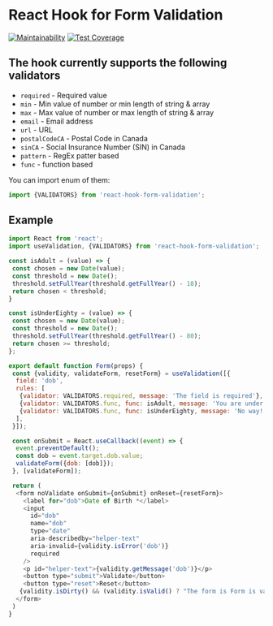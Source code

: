 # React Hook for Form Validation

[![Maintainability](https://api.codeclimate.com/v1/badges/5f8ba99d1a092fc6efb4/maintainability)](https://codeclimate.com/github/boonya/react-hook-form-validation/maintainability)
[![Test Coverage](https://api.codeclimate.com/v1/badges/5f8ba99d1a092fc6efb4/test_coverage)](https://codeclimate.com/github/boonya/react-hook-form-validation/test_coverage)

## The hook currently supports the following validators

- `required` - Required value
- `min` - Min value of number or min length of string & array
- `max` - Max value of number or max length of string & array
- `email` - Email address
- `url` - URL
- `postalCodeCA` - Postal Code in Canada
- `sinCA` - Social Insurance Number (SIN) in Canada
- `pattern` - RegEx patter based
- `func` - function based

You can import enum of them:

```js
import {VALIDATORS} from 'react-hook-form-validation';
```

## Example

```js
import React from 'react';
import useValidation, {VALIDATORS} from 'react-hook-form-validation';

const isAdult = (value) => {
 const chosen = new Date(value);
 const threshold = new Date();
 threshold.setFullYear(threshold.getFullYear() - 18);
 return chosen < threshold;
}

const isUnderEighty = (value) => {
 const chosen = new Date(value);
 const threshold = new Date();
 threshold.setFullYear(threshold.getFullYear() - 80);
 return chosen >= threshold;
};

export default function Form(props) {
 const {validity, validateForm, resetForm} = useValidation([{
  field: 'dob',
  rules: [
   {validator: VALIDATORS.required, message: 'The field is required'},
   {validator: VALIDATORS.func, func: isAdult, message: 'You are under 18 years old!'},
   {validator: VALIDATORS.func, func: isUnderEighty, message: 'No way!'},
  ],
 }]);

 const onSubmit = React.useCallback((event) => {
  event.preventDefault();
  const dob = event.target.dob.value;
  validateForm({dob: [dob]});
 }, [validateForm]);

 return (
  <form noValidate onSubmit={onSubmit} onReset={resetForm}>
    <label for="dob">Date of Birth *</label>
    <input
      id="dob"
      name="dob"
      type="date"
      aria-describedby="helper-text"
      aria-invalid={validity.isError('dob')}
      required
    />
    <p id="helper-text">{validity.getMessage('dob')}</p>
    <button type="submit">Validate</button>
    <button type="reset">Reset</button>
   {validity.isDirty() && (validity.isValid() ? "The form is Form is valid" : "The form is invalid")}
  </form>
 )
}
```
